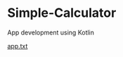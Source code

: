 # Simple-Calculator
App development using Kotlin

[app.txt](https://github.com/subhadip2004999/Simple-Calculator/blob/main/app.txt)
